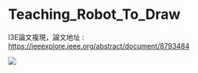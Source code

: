 # Teaching_Robot_To_Draw
I3E論文複現，論文地址 : https://ieeexplore.ieee.org/abstract/document/8793484

![](./output/test1.gif)
